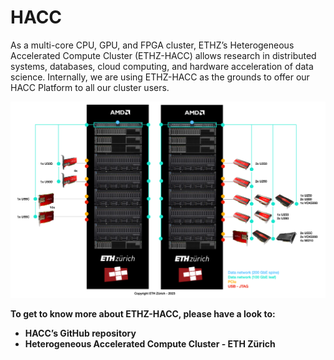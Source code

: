 # HACC

As a multi-core CPU, GPU, and FPGA cluster, ETHZ’s Heterogeneous Accelerated Compute Cluster (ETHZ-​HACC) allows research in distributed systems, databases, cloud computing, and hardware acceleration of data science. Internally, we are using ETHZ-HACC as the grounds to offer our HACC Platform to all our cluster users.

![ETHZ-HACC is comprised of high-​end servers, reconfigurable accelerator cards, and high-​speed networking.](./imgs/hacc.png "ETHZ-HACC is comprised of high-​end servers, reconfigurable accelerator cards, and high-​speed networking.")

**To get to know more about ETHZ-HACC, please have a look to:**

* **HACC’s GitHub repository**
* **Heterogeneous Accelerated Compute Cluster - ETH Zürich**
